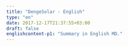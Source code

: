 ```yaml
---
title: "DengeSolar - English"
type: "en"
date: 2017-12-17T21:37:55+03:00
draft: false
englishcontent-p1: "Summary in English MD."
---
```

